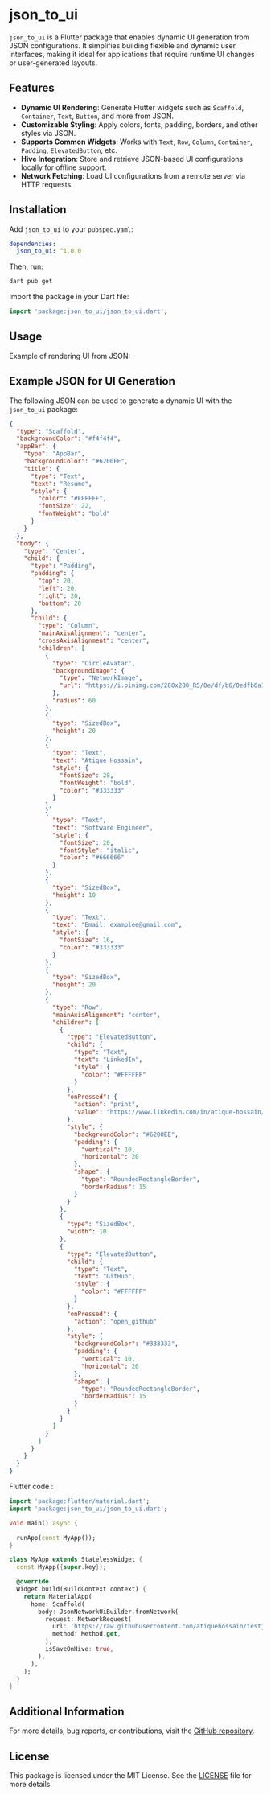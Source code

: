 # json_to_ui

`json_to_ui` is a Flutter package that enables dynamic UI generation from JSON configurations. It simplifies building flexible and dynamic user interfaces, making it ideal for applications that require runtime UI changes or user-generated layouts.

## Features

- **Dynamic UI Rendering**: Generate Flutter widgets such as `Scaffold`, `Container`, `Text`, `Button`, and more from JSON.
- **Customizable Styling**: Apply colors, fonts, padding, borders, and other styles via JSON.
- **Supports Common Widgets**: Works with `Text`, `Row`, `Column`, `Container`, `Padding`, `ElevatedButton`, etc.
- **Hive Integration**: Store and retrieve JSON-based UI configurations locally for offline support.
- **Network Fetching**: Load UI configurations from a remote server via HTTP requests.

## Installation

Add `json_to_ui` to your `pubspec.yaml`:

```yaml
dependencies:
  json_to_ui: ^1.0.0
```

Then, run:

```sh
dart pub get
```

Import the package in your Dart file:

```dart
import 'package:json_to_ui/json_to_ui.dart';
```

## Usage

Example of rendering UI from JSON:

## Example JSON for UI Generation

The following JSON can be used to generate a dynamic UI with the `json_to_ui` package:

```json
{
  "type": "Scaffold",
  "backgroundColor": "#f4f4f4",
  "appBar": {
    "type": "AppBar",
    "backgroundColor": "#6200EE",
    "title": {
      "type": "Text",
      "text": "Resume",
      "style": {
        "color": "#FFFFFF",
        "fontSize": 22,
        "fontWeight": "bold"
      }
    }
  },
  "body": {
    "type": "Center",
    "child": {
      "type": "Padding",
      "padding": {
        "top": 20,
        "left": 20,
        "right": 20,
        "bottom": 20
      },
      "child": {
        "type": "Column",
        "mainAxisAlignment": "center",
        "crossAxisAlignment": "center",
        "children": [
          {
            "type": "CircleAvatar",
            "backgroundImage": {
              "type": "NetworkImage",
              "url": "https://i.pinimg.com/280x280_RS/0e/df/b6/0edfb6a1f3a458cf1d01d03012717ac3.jpg"
            },
            "radius": 60
          },
          {
            "type": "SizedBox",
            "height": 20
          },
          {
            "type": "Text",
            "text": "Atique Hossain",
            "style": {
              "fontSize": 28,
              "fontWeight": "bold",
              "color": "#333333"
            }
          },
          {
            "type": "Text",
            "text": "Software Engineer",
            "style": {
              "fontSize": 20,
              "fontStyle": "italic",
              "color": "#666666"
            }
          },
          {
            "type": "SizedBox",
            "height": 10
          },
          {
            "type": "Text",
            "text": "Email: examplee@gmail.com",
            "style": {
              "fontSize": 16,
              "color": "#333333"
            }
          },
          {
            "type": "SizedBox",
            "height": 20
          },
          {
            "type": "Row",
            "mainAxisAlignment": "center",
            "children": [
              {
                "type": "ElevatedButton",
                "child": {
                  "type": "Text",
                  "text": "LinkedIn",
                  "style": {
                    "color": "#FFFFFF"
                  }
                },
                "onPressed": {
                  "action": "print",
                  "value": "https://www.linkedin.com/in/atique-hossain/"
                },
                "style": {
                  "backgroundColor": "#6200EE",
                  "padding": {
                    "vertical": 10,
                    "horizontal": 20
                  },
                  "shape": {
                    "type": "RoundedRectangleBorder",
                    "borderRadius": 15
                  }
                }
              },
              {
                "type": "SizedBox",
                "width": 10
              },
              {
                "type": "ElevatedButton",
                "child": {
                  "type": "Text",
                  "text": "GitHub",
                  "style": {
                    "color": "#FFFFFF"
                  }
                },
                "onPressed": {
                  "action": "open_github"
                },
                "style": {
                  "backgroundColor": "#333333",
                  "padding": {
                    "vertical": 10,
                    "horizontal": 20
                  },
                  "shape": {
                    "type": "RoundedRectangleBorder",
                    "borderRadius": 15
                  }
                }
              }
            ]
          }
        ]
      }
    }
  }
}
```
Flutter code : 


```dart
import 'package:flutter/material.dart';
import 'package:json_to_ui/json_to_ui.dart';

void main() async {

  runApp(const MyApp());
}

class MyApp extends StatelessWidget {
  const MyApp({super.key});

  @override
  Widget build(BuildContext context) {
    return MaterialApp(
      home: Scaffold(
        body: JsonNetworkUiBuilder.fromNetwork(
          request: NetworkRequest(
            url: 'https://raw.githubusercontent.com/atiquehossain/testjson/refs/heads/main/testservermain.json',
            method: Method.get,
          ),
          isSaveOnHive: true,
        ),
      ),
    );
  }
}
```

## Additional Information

For more details, bug reports, or contributions, visit the [GitHub repository](https://github.com/atiquehossain/json_to_ui).

## License

This package is licensed under the MIT License. See the [LICENSE](LICENSE) file for more details.

